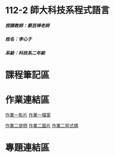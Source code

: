 # 112-2 師大科技系程式語言
##### 授課教師：蔡芸琤老師
##### 姓名：李心于
##### 系級：科技系二年級
# 課程筆記區

# 作業連結區
[作業一影片](https://youtu.be/J5PXe8fHHL4)
[作業一檔案](https://colab.research.google.com/drive/1BchYl6tIhHRfwNIxk1fz6QFd81m_tnSg?hl=zh-tw)

[作業二提問](HW2_Questions.pdf)
[作業二圖片]()
[作業二程式碼](HW2)

# 專題連結區
